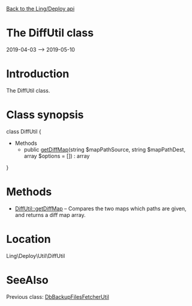 [Back to the Ling/Deploy api](https://github.com/lingtalfi/Deploy/blob/master/doc/api/Ling/Deploy.md)



The DiffUtil class
================
2019-04-03 --> 2019-05-10






Introduction
============

The DiffUtil class.



Class synopsis
==============


class <span class="pl-k">DiffUtil</span>  {

- Methods
    - public [getDiffMap](https://github.com/lingtalfi/Deploy/blob/master/doc/api/Ling/Deploy/Util/DiffUtil/getDiffMap.md)(string $mapPathSource, string $mapPathDest, array $options = []) : array

}






Methods
==============

- [DiffUtil::getDiffMap](https://github.com/lingtalfi/Deploy/blob/master/doc/api/Ling/Deploy/Util/DiffUtil/getDiffMap.md) &ndash; Compares the two maps which paths are given, and returns a diff map array.





Location
=============
Ling\Deploy\Util\DiffUtil


SeeAlso
==============
Previous class: [DbBackupFilesFetcherUtil](https://github.com/lingtalfi/Deploy/blob/master/doc/api/Ling/Deploy/Util/DbBackupFilesFetcherUtil.md)<br>
